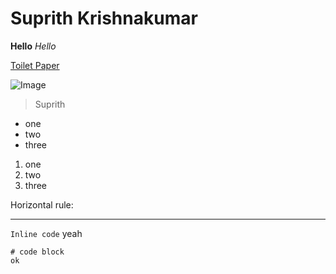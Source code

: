 # Suprith Krishnakumar

**Hello**
*Hello*

[Toilet Paper](http://papertoilet.com/)


![Image](https://imagesvc.meredithcorp.io/v3/mm/image?q=85&c=sc&poi=face&w=2000&h=1000&url=https%3A%2F%2Fstatic.onecms.io%2Fwp-content%2Fuploads%2Fsites%2F6%2F2017%2F05%2F2458_mdm3_prints_p1880-2000.jpg)

> Suprith

* one 
* two
* three

1. one 
2. two 
3. three

Horizontal rule:
___

`Inline code` yeah

```
# code block
ok
```
